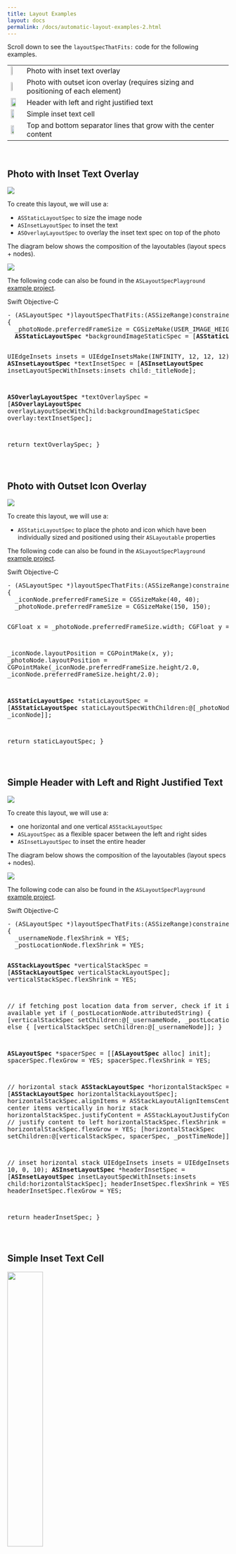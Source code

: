 ```yaml
---
title: Layout Examples
layout: docs
permalink: /docs/automatic-layout-examples-2.html
---
```


Scroll down to see the `layoutSpecThatFits:` code for the following examples. 

<table class="paddingBetweenColsNoColor">
  <tr>
    <td wdith="30%"><img src="/static/images/layout-examples-photo-with-inset-text-overlay.png" width="35%"></td>
    <td>Photo with inset text overlay</td> 
  </tr>
  <tr>
    <td wdith="30%"><img src="/static/images/layout-examples-photo-with-outset-icon-overlay.png" width="35%"></td>
    <td>Photo with outset icon overlay (requires sizing and positioning of each element)</td> 
  </tr>
  <tr>
    <td wdith="30%"><img src="/static/images/layout-examples-simple-header-with-left-right-justified-text.png" width="75%"></td>
    <td>Header with left and right justified text</td> 
  </tr>
  <tr>
    <td wdith="30%"><img src="/static/images/layout-examples-simple-inset-text-cell-closeup.png" width="60%"></td>
    <td>Simple inset text cell</td> 
  </tr>
  <tr>
    <td wdith="30%"><img src="/static/images/layout-examples-top-bottom-separator-line.png" width="60%"></td>
    <td>Top and bottom separator lines that grow with the center content</td> 
  </tr>
</table> 

<br>

## Photo with Inset Text Overlay

<img src="/static/images/layout-examples-photo-with-inset-text-overlay.png">

To create this layout, we will use a:

- `ASStaticLayoutSpec` to size the image node
- `ASInsetLayoutSpec` to inset the text
- `ASOverlayLayoutSpec` to overlay the inset text spec on top of the photo

The diagram below shows the composition of the layoutables (layout specs + nodes). 

<img src="/static/images/layout-examples-photo-with-inset-text-overlay-diagram.png">

The following code can also be found in the `ASLayoutSpecPlayground` [example project]().

<div class = "highlight-group">
<span class="language-toggle">
  <a data-lang="swift" class="swiftButton">Swift</a>
  <a data-lang="objective-c" class = "active objcButton">Objective-C</a>
</span>
<div class = "code">
  <pre lang="objc" class="objcCode">
- (ASLayoutSpec *)layoutSpecThatFits:(ASSizeRange)constrainedSize
{
  _photoNode.preferredFrameSize = CGSizeMake(USER_IMAGE_HEIGHT*2, USER_IMAGE_HEIGHT*2);
  <b>ASStaticLayoutSpec</b> *backgroundImageStaticSpec = [<b>ASStaticLayoutSpec</b> staticLayoutSpecWithChildren:@[_photoNode]];

  UIEdgeInsets insets = UIEdgeInsetsMake(INFINITY, 12, 12, 12);
  <b>ASInsetLayoutSpec</b> *textInsetSpec = [<b>ASInsetLayoutSpec</b> insetLayoutSpecWithInsets:insets child:_titleNode];

  <b>ASOverlayLayoutSpec</b> *textOverlaySpec = [<b>ASOverlayLayoutSpec</b> overlayLayoutSpecWithChild:backgroundImageStaticSpec
                                                                                 overlay:textInsetSpec];
  
  return textOverlaySpec;
}
  </pre>
  <pre lang="swift" class = "swiftCode hidden">
  </pre>
</div>
</div>

## Photo with Outset Icon Overlay

<img src="/static/images/layout-examples-photo-with-outset-icon-overlay.png">

To create this layout, we will use a:

- `ASStaticLayoutSpec` to place the photo and icon which have been individually sized and positioned using their `ASLayoutable` properties

The following code can also be found in the `ASLayoutSpecPlayground` [example project]().

<div class = "highlight-group">
<span class="language-toggle">
  <a data-lang="swift" class="swiftButton">Swift</a>
  <a data-lang="objective-c" class = "active objcButton">Objective-C</a>
</span>
<div class = "code">
  <pre lang="objc" class="objcCode">
- (ASLayoutSpec *)layoutSpecThatFits:(ASSizeRange)constrainedSize
{
  _iconNode.preferredFrameSize = CGSizeMake(40, 40);
  _photoNode.preferredFrameSize = CGSizeMake(150, 150);

  CGFloat x = _photoNode.preferredFrameSize.width;
  CGFloat y = 0;
  
  _iconNode.layoutPosition = CGPointMake(x, y);
  _photoNode.layoutPosition = CGPointMake(_iconNode.preferredFrameSize.height/2.0, _iconNode.preferredFrameSize.height/2.0);
  
  <b>ASStaticLayoutSpec</b> *staticLayoutSpec = [<b>ASStaticLayoutSpec</b> staticLayoutSpecWithChildren:@[_photoNode, _iconNode]];
  
  return staticLayoutSpec;
}
  </pre>
  <pre lang="swift" class = "swiftCode hidden">
  </pre>
</div>
</div>

## Simple Header with Left and Right Justified Text

<img src="/static/images/layout-examples-simple-header-with-left-right-justified-text.png">

To create this layout, we will use a:

- one horizontal and one vertical `ASStackLayoutSpec`
- `ASLayoutSpec` as a flexible spacer between the left and right sides
- `ASInsetLayoutSpec` to inset the entire header

The diagram below shows the composition of the layoutables (layout specs + nodes). 

<img src="/static/images/layout-examples-simple-header-with-left-right-justified-text-diagram.png">

The following code can also be found in the `ASLayoutSpecPlayground` [example project]().

<div class = "highlight-group">
<span class="language-toggle">
  <a data-lang="swift" class="swiftButton">Swift</a>
  <a data-lang="objective-c" class = "active objcButton">Objective-C</a>
</span>
<div class = "code">
  <pre lang="objc" class="objcCode">
- (ASLayoutSpec *)layoutSpecThatFits:(ASSizeRange)constrainedSize
{
  _usernameNode.flexShrink = YES;
  _postLocationNode.flexShrink = YES;

  <b>ASStackLayoutSpec</b> *verticalStackSpec = [<b>ASStackLayoutSpec</b> verticalStackLayoutSpec];
  verticalStackSpec.flexShrink = YES;
  
  // if fetching post location data from server, check if it is available yet
  if (_postLocationNode.attributedString) {
    [verticalStackSpec setChildren:@[_usernameNode, _postLocationNode]];
  } else {
    [verticalStackSpec setChildren:@[_usernameNode]];
  }
  
  <b>ASLayoutSpec</b> *spacerSpec = [[<b>ASLayoutSpec</b> alloc] init];
  spacerSpec.flexGrow = YES;
  spacerSpec.flexShrink = YES;
  
  // horizontal stack
  <b>ASStackLayoutSpec</b> *horizontalStackSpec = [<b>ASStackLayoutSpec</b> horizontalStackLayoutSpec];
  horizontalStackSpec.alignItems = ASStackLayoutAlignItemsCenter; // center items vertically in horiz stack
  horizontalStackSpec.justifyContent = ASStackLayoutJustifyContentStart; // justify content to left
  horizontalStackSpec.flexShrink = YES;
  horizontalStackSpec.flexGrow = YES;
  [horizontalStackSpec setChildren:@[verticalStackSpec, spacerSpec, _postTimeNode]];
  
  // inset horizontal stack
  UIEdgeInsets insets = UIEdgeInsetsMake(0, 10, 0, 10);
  <b>ASInsetLayoutSpec</b> *headerInsetSpec = [<b>ASInsetLayoutSpec</b> insetLayoutSpecWithInsets:insets child:horizontalStackSpec];
  headerInsetSpec.flexShrink = YES;
  headerInsetSpec.flexGrow = YES;
  
  return headerInsetSpec;
}
  </pre>
  <pre lang="swift" class = "swiftCode hidden">
  </pre>
</div>
</div>

## Simple Inset Text Cell

<img src="/static/images/layout-examples-simple-inset-text-cell.png" width="40%">

To recreate the layout of a <i>single cell</i> from the table above (example is Pinterest's search view), we will use a:

- `ASInsetLayoutSpec` to inset the text
- `ASCenterLayoutSpec` to center the text according to the specified properties

<div class = "highlight-group">
<span class="language-toggle">
  <a data-lang="swift" class="swiftButton">Swift</a>
  <a data-lang="objective-c" class = "active objcButton">Objective-C</a>
</span>
<div class = "code">
  <pre lang="objc" class="objcCode">
- (ASLayoutSpec *)layoutSpecThatFits:(ASSizeRange)constrainedSize
{
    UIEdgeInsets insets = UIEdgeInsetsMake(0, 12, 4, 4);
    <b>ASInsetLayoutSpec</b> *inset = [<b>ASInsetLayoutSpec</b> insetLayoutSpecWithInsets:insets
                                                                      child:_titleNode];

    <b>ASCenterLayoutSpec</b> *centerSpec = [<b>ASCenterLayoutSpec</b> centerLayoutSpecWithCenteringOptions:ASCenterLayoutSpecCenteringY
                                                                                sizingOptions:ASCenterLayoutSpecSizingOptionMinimumX
                                                                                        child:inset];
    return centerSpec;
}
  </pre>
  <pre lang="swift" class = "swiftCode hidden">
  </pre>
</div>
</div>

## Top and Bottom Separator Lines

<img src="/static/images/layout-examples-top-bottom-separator-line.png">

To create the layout above, we will use a:

- a `ASInsetLayoutSpec` to inset the text
- a vertical `ASStackLayoutSpec` to stack the two separator lines on the top and bottom of the text

The diagram below shows the composition of the layoutables (layout specs + nodes). 

<img src="/static/images/layout-examples-top-bottom-separator-line-diagram.png">

The following code can also be found in the `ASLayoutSpecPlayground` [example project]().

<div class = "highlight-group">
<span class="language-toggle">
  <a data-lang="swift" class="swiftButton">Swift</a>
  <a data-lang="objective-c" class = "active objcButton">Objective-C</a>
</span>
<div class = "code">
  <pre lang="objc" class="objcCode">
- (ASLayoutSpec *)layoutSpecThatFits:(ASSizeRange)constrainedSize
{
  _topSeparator.flexGrow = YES;
  _bottomSeparator.flexGrow = YES;

  UIEdgeInsets contentInsets = UIEdgeInsetsMake(10, 10, 10, 10);
  ASInsetLayoutSpec *insetContentSpec = [ASInsetLayoutSpec insetLayoutSpecWithInsets:contentInsets
                                                                               child:_textNode];
  // final vertical stack
  ASStackLayoutSpec *verticalStackSpec = [ASStackLayoutSpec verticalStackLayoutSpec];
  verticalStackSpec.direction = ASStackLayoutDirectionVertical;
  verticalStackSpec.justifyContent = ASStackLayoutJustifyContentCenter;
  verticalStackSpec.alignItems = ASStackLayoutAlignItemsStretch;
  verticalStackSpec.children = @[_topSeparator, insetContentSpec, _bottomSeparator];

  return verticalStackSpec;
}
  </pre>
  <pre lang="swift" class = "swiftCode hidden">
  </pre>
</div>
</div>
